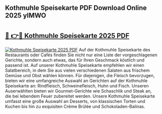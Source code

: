 ## Kothmuhle Speisekarte PDF Download Online 2025 yIMWO

# <h2><a href="http://gc5e06j.nevu.top/?p=Kothmuhle+Speisekarte">🔗 👉🔴 Kothmuhle Speisekarte 2025 PDF</a></h2>

[![Kothmuhle Speisekarte 2025 PDF](https://i.imgur.com/dBaPXMq.png)](http://gc5e06j.nevu.top/?p=Kothmuhle+Speisekarte)
Auf der Kothmuhle Speisekarte des Restaurants oder Cafés finden Sie nicht nur eine Liste der vorgeschlagenen Gerichte, sondern auch etwas, das für Ihren Geschmack köstlich und passend ist. Auf unserer Kothmuhle Speisekarte empfehlen wir einen Salatbereich, in dem Sie aus vielen verschiedenen Salaten aus frischem Gemüse und Obst wählen können. Für diejenigen, die Fleisch bevorzugen, bieten wir eine umfangreiche Auswahl an Gerichten auf der Kothmuhle Speisekarte an: Rindfleisch, Schweinefleisch, Huhn und Fisch. Unseren Auserwählten bieten wir Gourmet-Gerichte wie Schaschlik und Steak an, die bei lebendem Feuer zubereitet werden. Unsere Kothmuhle Speisekarte umfasst eine große Auswahl an Desserts, von klassischen Torten und Kuchen bis hin zu exquisiten Crème Brûlée und Schokoladen-Balinas.
